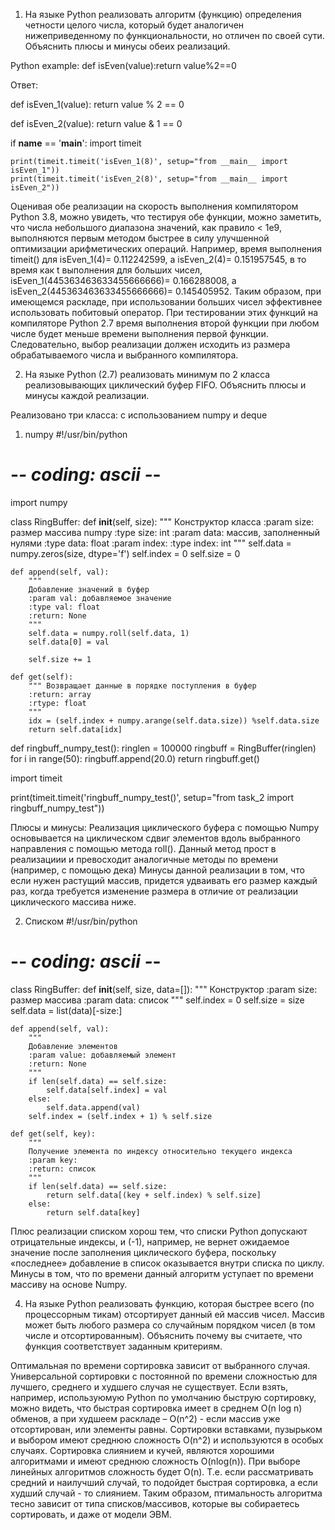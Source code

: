 1. На языке Python реализовать алгоритм (функцию) определения четности целого числа, 
который будет аналогичен нижеприведенному по функциональности, но отличен по своей сути. 
Объяснить плюсы и минусы обеих реализаций.

Python example:
    def isEven(value):return value%2==0

Ответ:

def isEven_1(value):
    return value % 2 == 0

def isEven_2(value):
    return value & 1 == 0

if __name__ == '__main__':
    import timeit

    print(timeit.timeit('isEven_1(8)', setup="from __main__ import isEven_1"))
    print(timeit.timeit('isEven_2(8)', setup="from __main__ import isEven_2"))

Оценивая обе реализации на скорость выполнения компилятором Python 3.8, можно увидеть, что тестируя 
обе функции, можно заметить, что числа небольшого диапазона значений, как правило < 1e9, выполняются 
первым методом быстрее в силу улучшенной оптимизации арифметических операций. 
Например, время выполнения timeit() для isEven_1(4)= 0.112242599, а isEven_2(4)= 0.151957545, 
в то время как t выполнения для больших чисел, isEven_1(445363463633455666666)= 0.166288008, а 
isEven_2(445363463633455666666)= 0.145405952. 
Таким образом, при имеющемся раскладе, при использовании больших чисел эффективнее использовать 
побитовый оператор.
При тестировании этих функций на компиляторе Python 2.7 время выполнения второй функции при любом числе 
будет меньше времени выполнения первой функции. 
Следовательно, выбор реализации должен исходить из размера обрабатываемого числа и выбранного компилятора.

2. На языке Python (2.7) реализовать минимум по 2 класса реализовывающих циклический буфер FIFO. 
Объяснить плюсы и минусы каждой реализации.

Реализовано три класса: с использованием numpy и deque
1. numpy
#!/usr/bin/python
# -*- coding: ascii -*-

import numpy

class RingBuffer:
    def __init__(self, size):
        """
                Конструктор класса
                :param size: размер массива numpy
                :type size: int
                :param data: массив, заполненный нулями
                :type data: float
                :param index:
                :type index: int
        """
        self.data = numpy.zeros(size, dtype='f')
        self.index = 0
        self.size = 0

    def append(self, val):
        """
        Добавление значений в буфер
        :param val: добавляемое значение
        :type val: float
        :return: None
        """
        self.data = numpy.roll(self.data, 1)
        self.data[0] = val

        self.size += 1

    def get(self):
        """ Возвращает данные в порядке поступления в буфер
        :return: array
        :rtype: float
        """
        idx = (self.index + numpy.arange(self.data.size)) %self.data.size
        return self.data[idx]

def ringbuff_numpy_test():
    ringlen = 100000
    ringbuff = RingBuffer(ringlen)
    for i in range(50):
        ringbuff.append(20.0)
    return ringbuff.get()

import timeit

print(timeit.timeit('ringbuff_numpy_test()', setup="from task_2 import ringbuff_numpy_test"))

Плюсы и минусы:
Реализация циклического буфера с помощью Numpy основывается на циклическом сдвиг элементов вдоль выбранного направления
с помощью метода roll(). Данный метод прост в реализациии и превосходит аналогичные методы по времени (например, с помощью дека)
Минусы данной реализации в том, что если нужен растущий массив, придется удваивать его размер каждый раз, 
когда требуется изменение размера в отличие от реализации циклического массива ниже.

2. Списком
#!/usr/bin/python
# -*- coding: ascii -*-

class RingBuffer:
    def __init__(self, size, data=[]):
        """
        Конструктор
        :param size: размер массива
        :param data: список
        """
        self.index = 0
        self.size = size
        self.data = list(data)[-size:]

    def append(self, val):
        """
        Добавление элементов
        :param value: добавляемый элемент
        :return: None
        """
        if len(self.data) == self.size:
            self.data[self.index] = val
        else:
            self.data.append(val)
        self.index = (self.index + 1) % self.size

    def get(self, key):
        """
        Получение элемента по индексу относительно текущего индекса
        :param key: 
        :return: список
        """
        if len(self.data) == self.size:
            return self.data[(key + self.index) % self.size]
        else:
            return self.data[key]

Плюс реализации списком хорош тем, что списки Python допускают отрицательные индексы, и (-1), например, 
не вернет ожидаемое значение после заполнения циклического буфера, поскольку «последнее» добавление в список 
оказывается внутри списка по циклу.
Минусы в том, что по времени данный алгоритм уступает по времени массиву на основе Numpy.

4. На языке Python реализовать функцию, которая быстрее всего (по процессорным тикам) отсортирует данный ей массив чисел. 
Массив может быть любого размера со случайным порядком чисел (в том числе и отсортированным). 
Объяснить почему вы считаете, что функция соответствует заданным критериям.

Оптимальная по времени сортировка зависит от выбранного случая. Универсальной сортировки с постоянной по времени 
сложностью для лучшего, среднего и худшего случая не существует.
Если взять, например, используюмую Python по умолчанию быструю сортировку, можно видеть, что быстрая сортировка 
имеет в среднем O(n log n) обменов, а при худшеем раскладе – O(n^2) - если массив уже отсортирован, или элементы равны.
Cортировки вставками, пузырьком и выбором имеют среднюю сложность O(n^2) и используются в особых случаях.
Сортировка слиянием и кучей, являются хорошими алгоритмами и имеют среднюю сложность O(nlog(n)).
При выборе линейных алгоритмов сложность будет O(n).
Т.е. если рассматривать средний и наилучший случай, то подойдет быстрая сортировка, а если худший случай - то слиянием.
Таким образом, птимальность алгоритма тесно зависит от типа списков/массивов, которые вы собираетесь сортировать, 
и даже от модели ЭВМ.
